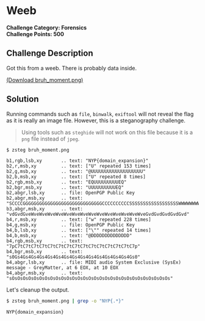 # Weeb

**Challenge Category: Forensics** <br />
**Challenge Points: 500**

## Challenge Description

Got this from a weeb. There is probably data inside.

[(Download bruh_moment.png)](../.files/forensics_weeb.png)

## Solution

Running commands such as `file`, `binwalk`, `exiftool` will not reveal the flag as it is really an image file. However, this is a steganography challenge.

> Using tools such as `steghide` will not work on this file because it is a `png` file instead of `jpeg`.

```sh
$ zsteg bruh_moment.png
```

```
b1,rgb,lsb,xy       .. text: "NYP{domain_expansion}"
b2,r,msb,xy         .. text: ["U" repeated 153 times]
b2,g,msb,xy         .. text: "@UUUUUUUUUUUUUUUUUUU"
b2,b,msb,xy         .. text: ["U" repeated 8 times]
b2,rgb,msb,xy       .. text: "EQUUUUUUUUUEQ"
b2,bgr,msb,xy       .. text: "UUUUUUUUUUEQ"
b2,abgr,lsb,xy      .. file: OpenPGP Public Key
b2,abgr,msb,xy      .. text: "SCCCCGGGGGGGGGGGGGGGGGGGGGGGGGGGGGCCCCCCCCCCSSSSSSSSSSSSSSSSSSWWWWWWWWWWWWWGGGGGGGCCGGGGGGGGGGGGGWGGGGGGGGGWWWWWWWWWWSSSWWWWWWWWWSSSSSSSSSSWWWWWWWWWWWWWWWWWWWWWWSSSSSSSSSSSSSSWWWWWWSSSSCCCCCCCCCCCCCCC"
b3,abgr,msb,xy      .. text: "vdGvdGveWveWveWveWveWveWveWveWveWveWveWveWveWveWveGvdGvdGvdGvdGvd"
b4,r,msb,xy         .. text: ["w" repeated 228 times]
b4,g,msb,xy         .. file: OpenPGP Public Key
b4,b,lsb,xy         .. text: ["\"" repeated 14 times]
b4,b,msb,xy         .. text: "@DDDDDDDDDDDDDD"
b4,rgb,msb,xy       .. text: "7pC7tC7tC7tC7tC7tC7tC7tC7tC7tC7tC7tC7tC7tC7tC7p"
b4,bgr,msb,xy       .. text: "s0Gs4Gs4Gs4Gs4Gs4Gs4Gs4Gs4Gs4Gs4Gs4Gs4Gs4Gs4Gs0"
b4,abgr,lsb,xy      .. file: MIDI audio System Exclusive (SysEx) message - GreyMatter, at 6 EOX, at 10 EOX
b4,abgr,msb,xy      .. text: "sOsOsOsOsOsOsOsOsOsOsOsOsOsOsOsOsOsOsOsOsOsOsOsOsOsOsOsOsOs"
```

Let's cleanup the output.

```sh
$ zsteg bruh_moment.png | grep -o "NYP{.*}"
```

```
NYP{domain_expansion}
```
